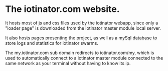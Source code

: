 # The iotinator.com website.

It hosts most of js and css files used by the iotinator webapp, since only a "loader page" is downloaded from the iotinator master module local server.

It also hosts pages presenting the project, as well as a mySql database to store logs and statistics for iotinator swarms.

The my.iotinator.com sub domain redirects to iotinator.com/my, which is used to automatically connect to a iotinator master module connected to the same network as your terminal without having to know its ip.
